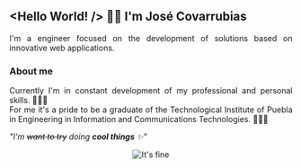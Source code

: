 ## <Hello World! /> 👋🏻 I'm José Covarrubias

<section align="justify">
  <p>I'm a engineer focused on the development of solutions based on innovative web applications.</p>

  ### About me
  <p>Currently I'm in constant development of my professional and personal skills. 🧑🏻‍💻<br>
    For me it's a pride to be a graduate of the Technological Institute of Puebla in Engineering in Information and Communications Technologies. 🧑🏻‍🎓</p>
  <p><em>"I'm <s>want to try</s> doing <strong>cool things</strong> ✨"</em></p>
  
  <div align="center">
    <img src="https://media.giphy.com/media/QMHoU66sBXqqLqYvGO/giphy.gif" alt="It's fine" />
  </div>
</section>

<!--
**thecovarrubias/thecovarrubias** is a ✨ _special_ ✨ repository because its `README.md` (this file) appears on your GitHub profile.

Here are some ideas to get you started:

- 🔭 I’m currently working on ...
- 🌱 I’m currently learning ...
- 👯 I’m looking to collaborate on ...
- 🤔 I’m looking for help with ...
- 💬 Ask me about ...
- 📫 How to reach me: ...
- 😄 Pronouns: ...
- ⚡ Fun fact: ...
-->
